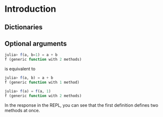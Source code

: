 # Introduction

<!-- TODO: As you may recall from Elyse's enchantments, arrays also use push!() -->
<!-- TODO: Explain insertion order and == comparison -->
<!-- TODO: Explain collect() and keys() -->

## Dictionaries

## Optional arguments

```julia
julia> f(a, b=1) = a + b
f (generic function with 2 methods)
```

is equivalent to

```julia
julia> f(a, b) = a + b
f (generic function with 1 method)

julia> f(a) = f(a, 1)
f (generic function with 2 methods)
```

In the response in the REPL, you can see that the first definition defines two methods at once.

